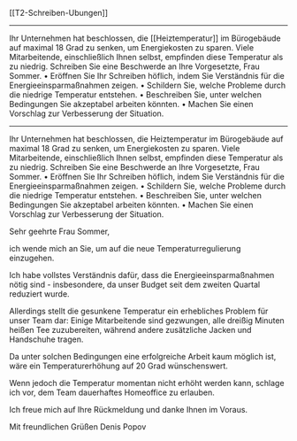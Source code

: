 [[T2-Schreiben-Ubungen]]

---

Ihr Unternehmen hat beschlossen, die [[Heiztemperatur]] im Bürogebäude auf maximal 18 Grad zu senken, um Energiekosten zu sparen. Viele Mitarbeitende, einschließlich Ihnen selbst, empfinden diese Temperatur als zu niedrig. Schreiben Sie eine Beschwerde an Ihre Vorgesetzte, Frau Sommer.
	•	Eröffnen Sie Ihr Schreiben höflich, indem Sie Verständnis für die Energieeinsparmaßnahmen zeigen.
	•	Schildern Sie, welche Probleme durch die niedrige Temperatur entstehen.
	•	Beschreiben Sie, unter welchen Bedingungen Sie akzeptabel arbeiten könnten.
	•	Machen Sie einen Vorschlag zur Verbesserung der Situation.

---

Ihr Unternehmen hat beschlossen, die Heiztemperatur im Bürogebäude auf maximal 18 Grad zu senken, um Energiekosten zu sparen. Viele Mitarbeitende, einschließlich Ihnen selbst, empfinden diese Temperatur als zu niedrig. Schreiben Sie eine Beschwerde an Ihre Vorgesetzte, Frau Sommer.
	•	Eröffnen Sie Ihr Schreiben höflich, indem Sie Verständnis für die Energieeinsparmaßnahmen zeigen.
	•	Schildern Sie, welche Probleme durch die niedrige Temperatur entstehen.
	•	Beschreiben Sie, unter welchen Bedingungen Sie akzeptabel arbeiten könnten.
	•	Machen Sie einen Vorschlag zur Verbesserung der Situation.


Sehr geehrte Frau Sommer,

ich wende mich an Sie, um auf die neue Temperaturregulierung einzugehen.

Ich habe vollstes Verständnis dafür, dass die Energieeinsparmaßnahmen nötig sind - insbesondere, da unser Budget seit dem zweiten Quartal reduziert wurde.

Allerdings stellt die gesunkene Temperatur ein erhebliches Problem für unser Team dar: Einige Mitarbeitende sind gezwungen, alle dreißig Minuten heißen Tee zuzubereiten, während andere zusätzliche Jacken und Handschuhe tragen.

Da unter solchen Bedingungen eine erfolgreiche Arbeit kaum möglich ist, wäre ein Temperaturerhöhung auf 20 Grad wünschenswert.

Wenn jedoch die Temperatur momentan nicht erhöht werden kann, schlage ich vor, dem Team dauerhaftes Homeoffice zu erlauben. 

Ich freue mich auf Ihre Rückmeldung und danke Ihnen im Voraus.

Mit freundlichen Grüßen
Denis Popov

  

